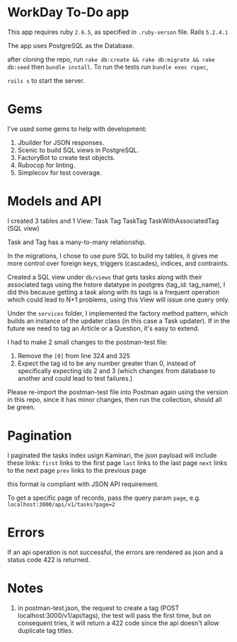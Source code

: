 # WorkDay To-Do app

This app requires ruby `2.6.5`, as specified in `.ruby-verson` file. Rails `5.2.4.1`

The app uses PostgreSQL as the Database.

after cloning the repo, run `rake db:create && rake db:migrate && rake db:seed`  then `bundle install`.
To run the tests run `bundle exec rspec`,

`rails s` to start the server.

# Gems

I've used some gems to help with development:

1. Jbuilder for JSON responses.
2. Scenic to build SQL views in PostgreSQL.
3. FactoryBot to create test objects.
4. Rubocop for linting.
5. Simplecov for test coverage.

# Models and API

I created 3 tables and 1 View:
Task
Tag
TaskTag
TaskWithAssociatedTag (SQL view)

Task and Tag has a many-to-many relationship.

In the migrations, I chose to use pure SQL to build my tables, it gives me more control over foreign keys, triggers (cascades), indices, and contraints.

Created a SQL view under `db/views` that gets tasks along with their associated tags using the hstore datatype in postgres (tag_id: tag_name), I did this because getting a task along with its tags is a frequent operation which could lead to N+1 problems, using this View will issue one query only.

Under the `services` folder, I implemented the factory method pattern, which builds an instance of the updater class (in this case a Task updater). If in the future we need to tag an Article or a Question, it's easy to extend.

I had to make 2 small changes to the postman-test file: 
1. Remove the `[0]` from line 324 and 325
2. Expect the tag id to be any number greater than 0, instead of specifically expecting ids 2 and 3 (which changes from database to another and could lead to test failures.)

Please re-import the postman-test file into Postman again using the version in this repo, since it has minor changes, then run the collection, should all be green.


# Pagination

I paginated the tasks index usign Kaminari, the json payload will include these links:
`first` links to the first page
`last` links to the last page
`next` links to the next page
`prev` links to the previous page

this format is compliant with JSON API requirement.

To get a specific page of records, pass the query param `page`, e.g. `localhost:3000/api/v1/tasks?page=2`

# Errors

If an api operation is not successful, the errors are rendered as json and a status code 422 is returned.

# Notes

1. in postman-test.json, the request to create a tag (POST localhost:3000/v1/api/tags), the test will pass the first time, but on consequent tries, it will return a 422 code since the api doesn't allow duplicate tag titles.


